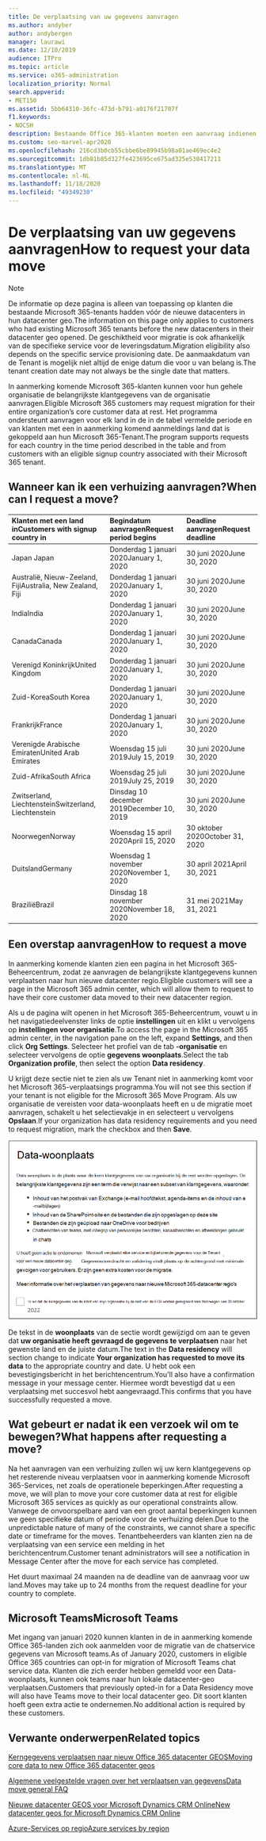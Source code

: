 ```yaml
---
title: De verplaatsing van uw gegevens aanvragen
ms.author: andyber
author: andybergen
manager: laurawi
ms.date: 12/10/2019
audience: ITPro
ms.topic: article
ms.service: o365-administration
localization_priority: Normal
search.appverid:
- MET150
ms.assetid: 5bb64310-36fc-473d-b791-a0176f21707f
f1.keywords:
- NOCSH
description: Bestaande Office 365-klanten moeten een aanvraag indienen vóór de deadline voor de deadline voor de datum waarop hun Microsoft 365-Services-gegevens zijn verplaatst naar hun nieuwe geo.
ms.custom: seo-marvel-apr2020
ms.openlocfilehash: 216cd3b0cb55cbbe6be89945b98a01ae469ec4e2
ms.sourcegitcommit: 1db81b85d327fe423695ce675ad325e538417211
ms.translationtype: MT
ms.contentlocale: nl-NL
ms.lasthandoff: 11/18/2020
ms.locfileid: "49349230"
---
```

# <a name="how-to-request-your-data-move"></a><span data-ttu-id="a93d1-103">De verplaatsing van uw gegevens aanvragen</span><span class="sxs-lookup"><span data-stu-id="a93d1-103">How to request your data move</span></span>

> [!NOTE]
> <span data-ttu-id="a93d1-104">De informatie op deze pagina is alleen van toepassing op klanten die bestaande Microsoft 365-tenants hadden vóór de nieuwe datacenters in hun datacenter geo.</span><span class="sxs-lookup"><span data-stu-id="a93d1-104">The information on this page only applies to customers who had existing Microsoft 365 tenants before the new datacenters in their datacenter geo opened.</span></span> <span data-ttu-id="a93d1-105">De geschiktheid voor migratie is ook afhankelijk van de specifieke service voor de leveringsdatum.</span><span class="sxs-lookup"><span data-stu-id="a93d1-105">Migration eligibility also depends on the specific service provisioning date.</span></span>  <span data-ttu-id="a93d1-106">De aanmaakdatum van de Tenant is mogelijk niet altijd de enige datum die voor u van belang is.</span><span class="sxs-lookup"><span data-stu-id="a93d1-106">The tenant creation date may not always be the single date that matters.</span></span>
  
<span data-ttu-id="a93d1-107">In aanmerking komende Microsoft 365-klanten kunnen voor hun gehele organisatie de belangrijkste klantgegevens van de organisatie aanvragen.</span><span class="sxs-lookup"><span data-stu-id="a93d1-107">Eligible Microsoft 365 customers may request migration for their entire organization’s core customer data at rest.</span></span>  <span data-ttu-id="a93d1-108">Het programma ondersteunt aanvragen voor elk land in de in de tabel vermelde periode en van klanten met een in aanmerking komend aanmeldings land dat is gekoppeld aan hun Microsoft 365-Tenant.</span><span class="sxs-lookup"><span data-stu-id="a93d1-108">The program supports requests for each country in the time period described in the table and from customers with an eligible signup country associated with their Microsoft 365 tenant.</span></span>
  
## <a name="when-can-i-request-a-move"></a><span data-ttu-id="a93d1-109">Wanneer kan ik een verhuizing aanvragen?</span><span class="sxs-lookup"><span data-stu-id="a93d1-109">When can I request a move?</span></span>

| <span data-ttu-id="a93d1-110">Klanten met een land in</span><span class="sxs-lookup"><span data-stu-id="a93d1-110">Customers with signup country in</span></span> | <span data-ttu-id="a93d1-111">Begindatum aanvragen</span><span class="sxs-lookup"><span data-stu-id="a93d1-111">Request period begins</span></span> | <span data-ttu-id="a93d1-112">Deadline aanvragen</span><span class="sxs-lookup"><span data-stu-id="a93d1-112">Request deadline</span></span> |
|:-----|:-----|:-----|
|<span data-ttu-id="a93d1-113">Japan </span><span class="sxs-lookup"><span data-stu-id="a93d1-113">Japan</span></span>  <br/> |<span data-ttu-id="a93d1-114">Donderdag 1 januari 2020</span><span class="sxs-lookup"><span data-stu-id="a93d1-114">January 1, 2020</span></span>  <br/> |<span data-ttu-id="a93d1-115">30 juni 2020</span><span class="sxs-lookup"><span data-stu-id="a93d1-115">June 30, 2020</span></span>  <br/> |
|<span data-ttu-id="a93d1-116">Australië, Nieuw-Zeeland, Fiji</span><span class="sxs-lookup"><span data-stu-id="a93d1-116">Australia, New Zealand, Fiji</span></span>  <br/> |<span data-ttu-id="a93d1-117">Donderdag 1 januari 2020</span><span class="sxs-lookup"><span data-stu-id="a93d1-117">January 1, 2020</span></span>  <br/> |<span data-ttu-id="a93d1-118">30 juni 2020</span><span class="sxs-lookup"><span data-stu-id="a93d1-118">June 30, 2020</span></span>  <br/> |
|<span data-ttu-id="a93d1-119">India</span><span class="sxs-lookup"><span data-stu-id="a93d1-119">India</span></span>  <br/> |<span data-ttu-id="a93d1-120">Donderdag 1 januari 2020</span><span class="sxs-lookup"><span data-stu-id="a93d1-120">January 1, 2020</span></span>  <br/> |<span data-ttu-id="a93d1-121">30 juni 2020</span><span class="sxs-lookup"><span data-stu-id="a93d1-121">June 30, 2020</span></span>  <br/> |
|<span data-ttu-id="a93d1-122">Canada</span><span class="sxs-lookup"><span data-stu-id="a93d1-122">Canada</span></span>  <br/> |<span data-ttu-id="a93d1-123">Donderdag 1 januari 2020</span><span class="sxs-lookup"><span data-stu-id="a93d1-123">January 1, 2020</span></span>  <br/> |<span data-ttu-id="a93d1-124">30 juni 2020</span><span class="sxs-lookup"><span data-stu-id="a93d1-124">June 30, 2020</span></span>  <br/> |
|<span data-ttu-id="a93d1-125">Verenigd Koninkrijk</span><span class="sxs-lookup"><span data-stu-id="a93d1-125">United Kingdom</span></span>  <br/> |<span data-ttu-id="a93d1-126">Donderdag 1 januari 2020</span><span class="sxs-lookup"><span data-stu-id="a93d1-126">January 1, 2020</span></span>  <br/> |<span data-ttu-id="a93d1-127">30 juni 2020</span><span class="sxs-lookup"><span data-stu-id="a93d1-127">June 30, 2020</span></span>  <br/> |
|<span data-ttu-id="a93d1-128">Zuid-Korea</span><span class="sxs-lookup"><span data-stu-id="a93d1-128">South Korea</span></span>  <br/> |<span data-ttu-id="a93d1-129">Donderdag 1 januari 2020</span><span class="sxs-lookup"><span data-stu-id="a93d1-129">January 1, 2020</span></span>  <br/> |<span data-ttu-id="a93d1-130">30 juni 2020</span><span class="sxs-lookup"><span data-stu-id="a93d1-130">June 30, 2020</span></span>  <br/> |
|<span data-ttu-id="a93d1-131">Frankrijk</span><span class="sxs-lookup"><span data-stu-id="a93d1-131">France</span></span>  <br/> |<span data-ttu-id="a93d1-132">Donderdag 1 januari 2020</span><span class="sxs-lookup"><span data-stu-id="a93d1-132">January 1, 2020</span></span>  <br/> |<span data-ttu-id="a93d1-133">30 juni 2020</span><span class="sxs-lookup"><span data-stu-id="a93d1-133">June 30, 2020</span></span>  <br/> |
|<span data-ttu-id="a93d1-134">Verenigde Arabische Emiraten</span><span class="sxs-lookup"><span data-stu-id="a93d1-134">United Arab Emirates</span></span>  <br/> |<span data-ttu-id="a93d1-135">Woensdag 15 juli 2019</span><span class="sxs-lookup"><span data-stu-id="a93d1-135">July 15, 2019</span></span>  <br/> |<span data-ttu-id="a93d1-136">30 juni 2020</span><span class="sxs-lookup"><span data-stu-id="a93d1-136">June 30, 2020</span></span>  <br/> |
|<span data-ttu-id="a93d1-137">Zuid-Afrika</span><span class="sxs-lookup"><span data-stu-id="a93d1-137">South Africa</span></span>  <br/> |<span data-ttu-id="a93d1-138">Woensdag 25 juli 2019</span><span class="sxs-lookup"><span data-stu-id="a93d1-138">July 25, 2019</span></span>  <br/> |<span data-ttu-id="a93d1-139">30 juni 2020</span><span class="sxs-lookup"><span data-stu-id="a93d1-139">June 30, 2020</span></span>  <br/> |
|<span data-ttu-id="a93d1-140">Zwitserland, Liechtenstein</span><span class="sxs-lookup"><span data-stu-id="a93d1-140">Switzerland, Liechtenstein</span></span>  <br/> |<span data-ttu-id="a93d1-141">Dinsdag 10 december 2019</span><span class="sxs-lookup"><span data-stu-id="a93d1-141">December 10, 2019</span></span>  <br/> |<span data-ttu-id="a93d1-142">30 juni 2020</span><span class="sxs-lookup"><span data-stu-id="a93d1-142">June 30, 2020</span></span>  <br/> |
|<span data-ttu-id="a93d1-143">Noorwegen</span><span class="sxs-lookup"><span data-stu-id="a93d1-143">Norway</span></span>  <br/> |<span data-ttu-id="a93d1-144">Woensdag 15 april 2020</span><span class="sxs-lookup"><span data-stu-id="a93d1-144">April 15, 2020</span></span>  <br/> |<span data-ttu-id="a93d1-145">30 oktober 2020</span><span class="sxs-lookup"><span data-stu-id="a93d1-145">October 31, 2020</span></span>  <br/> |
|<span data-ttu-id="a93d1-146">Duitsland</span><span class="sxs-lookup"><span data-stu-id="a93d1-146">Germany</span></span>  <br/> |<span data-ttu-id="a93d1-147">Woensdag 1 november 2020</span><span class="sxs-lookup"><span data-stu-id="a93d1-147">November 1, 2020</span></span>  <br/> |<span data-ttu-id="a93d1-148">30 april 2021</span><span class="sxs-lookup"><span data-stu-id="a93d1-148">April 30, 2021</span></span>  <br/> |
|<span data-ttu-id="a93d1-149">Brazilië</span><span class="sxs-lookup"><span data-stu-id="a93d1-149">Brazil</span></span>  <br/> |<span data-ttu-id="a93d1-150">Dinsdag 18 november 2020</span><span class="sxs-lookup"><span data-stu-id="a93d1-150">November 18, 2020</span></span>  <br/> |<span data-ttu-id="a93d1-151">31 mei 2021</span><span class="sxs-lookup"><span data-stu-id="a93d1-151">May 31, 2021</span></span>  <br/> |

## <a name="how-to-request-a-move"></a><span data-ttu-id="a93d1-152">Een overstap aanvragen</span><span class="sxs-lookup"><span data-stu-id="a93d1-152">How to request a move</span></span>

<span data-ttu-id="a93d1-153">In aanmerking komende klanten zien een pagina in het Microsoft 365-Beheercentrum, zodat ze aanvragen de belangrijkste klantgegevens kunnen verplaatsen naar hun nieuwe datacenter regio.</span><span class="sxs-lookup"><span data-stu-id="a93d1-153">Eligible customers will see a page in the Microsoft 365 admin center, which will allow them to request to have their core customer data moved to their new datacenter region.</span></span>  
  
<span data-ttu-id="a93d1-154">Als u de pagina wilt openen in het Microsoft 365-Beheercentrum, vouwt u in het navigatiedeelvenster links de optie **instellingen** uit en klikt u vervolgens op **instellingen voor organisatie**.</span><span class="sxs-lookup"><span data-stu-id="a93d1-154">To access the page in the Microsoft 365 admin center, in the navigation pane on the left, expand **Settings**, and then click **Org Settings**.</span></span>
<span data-ttu-id="a93d1-155">Selecteer het profiel van de tab **-organisatie** en selecteer vervolgens de optie **gegevens woonplaats**.</span><span class="sxs-lookup"><span data-stu-id="a93d1-155">Select the tab **Organization profile**, then select the option **Data residency**.</span></span>
  
<span data-ttu-id="a93d1-156">U krijgt deze sectie niet te zien als uw Tenant niet in aanmerking komt voor het Microsoft 365-verplaatsings programma.</span><span class="sxs-lookup"><span data-stu-id="a93d1-156">You will not see this section if your tenant is not eligible for the Microsoft 365 Move Program.</span></span>  <span data-ttu-id="a93d1-157">Als uw organisatie de vereisten voor data-woonplaats heeft en u de migratie moet aanvragen, schakelt u het selectievakje in en selecteert u vervolgens **Opslaan**.</span><span class="sxs-lookup"><span data-stu-id="a93d1-157">If your organization has data residency requirements and you need to request migration, mark the checkbox and then **Save**.</span></span>
  
![Actie scherm voor opt-in voor datacenter](../media/dataresidencyflyoutae.jpg)
  
<span data-ttu-id="a93d1-159">De tekst in de **woonplaats** van de sectie wordt gewijzigd om aan te geven dat **uw organisatie heeft gevraagd de gegevens te verplaatsen** naar het gewenste land en de juiste datum.</span><span class="sxs-lookup"><span data-stu-id="a93d1-159">The text in the **Data residency** will section change to indicate **Your organization has requested to move its data** to the appropriate country and date.</span></span> <span data-ttu-id="a93d1-160">U hebt ook een bevestigingsbericht in het berichtencentrum.</span><span class="sxs-lookup"><span data-stu-id="a93d1-160">You'll also have a confirmation message in your message center.</span></span> <span data-ttu-id="a93d1-161">Hiermee wordt bevestigd dat u een verplaatsing met succesvol hebt aangevraagd.</span><span class="sxs-lookup"><span data-stu-id="a93d1-161">This confirms that you have successfully requested a move.</span></span> 
  
## <a name="what-happens-after-requesting-a-move"></a><span data-ttu-id="a93d1-162">Wat gebeurt er nadat ik een verzoek wil om te bewegen?</span><span class="sxs-lookup"><span data-stu-id="a93d1-162">What happens after requesting a move?</span></span>

<span data-ttu-id="a93d1-163">Na het aanvragen van een verhuizing zullen wij uw kern klantgegevens op het resterende niveau verplaatsen voor in aanmerking komende Microsoft 365-Services, net zoals de operationele beperkingen.</span><span class="sxs-lookup"><span data-stu-id="a93d1-163">After requesting a move, we will plan to move your core customer data at rest for eligible Microsoft 365 services as quickly as our operational constraints allow.</span></span> <span data-ttu-id="a93d1-164">Vanwege de onvoorspelbare aard van een groot aantal beperkingen kunnen we geen specifieke datum of periode voor de verhuizing delen.</span><span class="sxs-lookup"><span data-stu-id="a93d1-164">Due to the unpredictable nature of many of the constraints, we cannot share a specific date or timeframe for the moves.</span></span> <span data-ttu-id="a93d1-165">Tenantbeheerders van klanten zien na de verplaatsing van een service een melding in het berichtencentrum.</span><span class="sxs-lookup"><span data-stu-id="a93d1-165">Customer tenant administrators will see a notification in Message Center after the move for each service has completed.</span></span>
  
<span data-ttu-id="a93d1-166">Het duurt maximaal 24 maanden na de deadline van de aanvraag voor uw land.</span><span class="sxs-lookup"><span data-stu-id="a93d1-166">Moves may take up to 24 months from the request deadline for your country to complete.</span></span>
  
## <a name="microsoft-teams"></a><span data-ttu-id="a93d1-167">Microsoft Teams</span><span class="sxs-lookup"><span data-stu-id="a93d1-167">Microsoft Teams</span></span>

<span data-ttu-id="a93d1-168">Met ingang van januari 2020 kunnen klanten in de in aanmerking komende Office 365-landen zich ook aanmelden voor de migratie van de chatservice gegevens van Microsoft teams.</span><span class="sxs-lookup"><span data-stu-id="a93d1-168">As of January 2020, customers in eligible Office 365 countries can opt-in for migration of Microsoft Teams chat service data.</span></span>  <span data-ttu-id="a93d1-169">Klanten die zich eerder hebben gemeldd voor een Data-woonplaats, kunnen ook teams naar hun lokale datacenter-geo verplaatsen.</span><span class="sxs-lookup"><span data-stu-id="a93d1-169">Customers that previously opted-in for a Data Residency move will also have Teams move to their local datacenter geo.</span></span>  <span data-ttu-id="a93d1-170">Dit soort klanten hoeft geen extra actie te ondernemen.</span><span class="sxs-lookup"><span data-stu-id="a93d1-170">No additional action is required by these customers.</span></span>

## <a name="related-topics"></a><span data-ttu-id="a93d1-171">Verwante onderwerpen</span><span class="sxs-lookup"><span data-stu-id="a93d1-171">Related topics</span></span>

[<span data-ttu-id="a93d1-172">Kerngegevens verplaatsen naar nieuw Office 365 datacenter GEOS</span><span class="sxs-lookup"><span data-stu-id="a93d1-172">Moving core data to new Office 365 datacenter geos</span></span>](moving-data-to-new-datacenter-geos.md)

[<span data-ttu-id="a93d1-173">Algemene veelgestelde vragen over het verplaatsen van gegevens</span><span class="sxs-lookup"><span data-stu-id="a93d1-173">Data move general FAQ</span></span>](data-move-faq.md)

[<span data-ttu-id="a93d1-174">Nieuwe datacenter GEOS voor Microsoft Dynamics CRM Online</span><span class="sxs-lookup"><span data-stu-id="a93d1-174">New datacenter geos for Microsoft Dynamics CRM Online</span></span>](https://go.microsoft.com/fwlink/p/?Linkid=615924)
  
[<span data-ttu-id="a93d1-175">Azure-Services op regio</span><span class="sxs-lookup"><span data-stu-id="a93d1-175">Azure services by region</span></span>](https://azure.microsoft.com/regions/)
  

